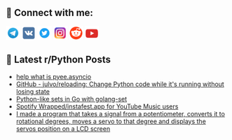 ## 🔎 Connect with me:
[<img src="https://github.com/bullbesh/bullbesh/blob/main/images/Telegram.png" width="32" height="32" />](https://t.me/bullbesh)
[<img src="https://github.com/bullbesh/bullbesh/blob/main/images/VK.png" width="32" height="32" />](https://vk.com/bullbesh)
[<img src="https://github.com/bullbesh/bullbesh/blob/main/images/Twitter.png" width="32" height="32" />](https://twitter.com/bullbesh1)
[<img src="https://github.com/bullbesh/bullbesh/blob/main/images/Instagram.png" width="32" height="32" />](https://www.instagram.com/bullbesh)
[<img src="https://github.com/bullbesh/bullbesh/blob/main/images/Reddit.png" width="32" height="32" />](https://www.reddit.com/user/bullbesh)
[<img src="https://github.com/bullbesh/bullbesh/blob/main/images/YouTube.png" width="32" height="32" />](https://www.youtube.com/channel/UCtfjRs6uzgq5mfm8S06WTcg)

## 📕 Latest r/Python Posts
<!-- BLOG-POST-LIST:START -->
- [help what is pyee.asyncio](https://www.reddit.com/r/Python/comments/z9hr1w/help_what_is_pyeeasyncio/)
- [GitHub - julvo/reloading: Change Python code while it&#39;s running without losing state](https://www.reddit.com/r/Python/comments/z9hk6y/github_julvoreloading_change_python_code_while/)
- [Python-like sets in Go with golang-set](https://www.reddit.com/r/Python/comments/z9gvcc/pythonlike_sets_in_go_with_golangset/)
- [Spotify Wrapped/instafest.app for YouTube Music users](https://www.reddit.com/r/Python/comments/z9em26/spotify_wrappedinstafestapp_for_youtube_music/)
- [I made a program that takes a signal from a potentiometer, converts it to rotational degrees, moves a servo to that degree and displays the servos position on a LCD screen](https://www.reddit.com/r/Python/comments/z9egzv/i_made_a_program_that_takes_a_signal_from_a/)
<!-- BLOG-POST-LIST:END -->
